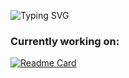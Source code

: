 ![Typing SVG](https://readme-typing-svg.demolab.com?font=Fira+Code&duration=2000&pause=1000&color=F75C7E&width=435&lines=Hey%2C+I'm+Peter!+I+build+cool+sh*t.;Check+out+my+projects+below!+%F0%9F%94%A5)

### Currently working on:
[![Readme Card](https://github-readme-stats.vercel.app/api/pin/?username=PetarRan&repo=GitCheers&theme=radical)](https://github.com/PetarRan/GitCheers)

